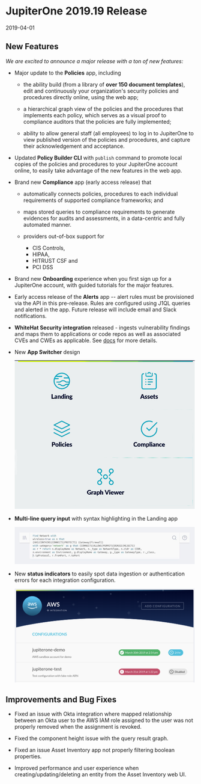 # JupiterOne 2019.19 Release

2019-04-01

## New Features

_We are excited to announce a major release with a ton of new features:_

- Major update to the **Policies** app, including

  - the ability build (from a library of **over 150 document templates**), edit
    and continuously your organization's security policies and procedures
    directly online, using the web app;

  - a hierarchical graph view of the policies and the procedures that implements
    each policy, which serves as a visual proof to compliance auditors that the
    policies are fully implemented;

  - ability to allow general staff (all employees) to log in to JupiterOne to
    view published version of the policies and procedures, and capture their
    acknowledgement and acceptance.

- Updated **Policy Builder CLI** with `publish` command to promote local copies
  of the policies and procedures to your JupiterOne account online, to easily
  take advantage of the new features in the web app.

- Brand new **Compliance** app (early access release) that
  
  - automatically connects policies, procedures to each individual requirements
    of supported compliance frameworks; and
  
  - maps stored queries to compliance requirements to generate evidences for
    audits and assessments, in a data-centric and fully automated manner.

  - providers out-of-box support for
    - CIS Controls,
    - HIPAA,
    - HITRUST CSF and
    - PCI DSS

- Brand new **Onboarding** experience when you first sign up for a JupiterOne
  account, with guided tutorials for the major features.

- Early access release of the **Alerts** app -- alert rules must be provisioned
  via the API in this pre-release. Rules are configured using J1QL queries and
  alerted in the app. Future release will include email and Slack notifications.

- **WhiteHat Security integration** released - ingests vulnerability findings
  and maps them to applications or code repos as well as associated CVEs and
  CWEs as applicable. See [docs][whitehat-doc] for more details.

- New **App Switcher** design

  ![app-swicher](../assets/app-switcher.gif)

- **Multi-line query input** with syntax highlighting in the Landing app

  ![multi-line-query](../assets/multi-line-query.jpg)

- New **status indicators** to easily spot data ingestion or authentication
  errors for each integration configuration.

  ![ic-indicators](../assets/integration-configurations-indicators.png)

## Improvements and Bug Fixes

- Fixed an issue with Okta integration where mapped relationship between an Okta
  user to the AWS IAM role assigned to the user was not properly removed when
  the assignment is revoked.

- Fixed the component height issue with the query result graph.

- Fixed an issue Asset Inventory app not properly filtering boolean properties.

- Improved performance and user experience when creating/updating/deleting an
  entity from the Asset Inventory web UI.

[whitehat-doc]: http://docs.jupiterone.io/en/latest/docs/integrations/whitehat/jupiter-integration-whitehat.html
